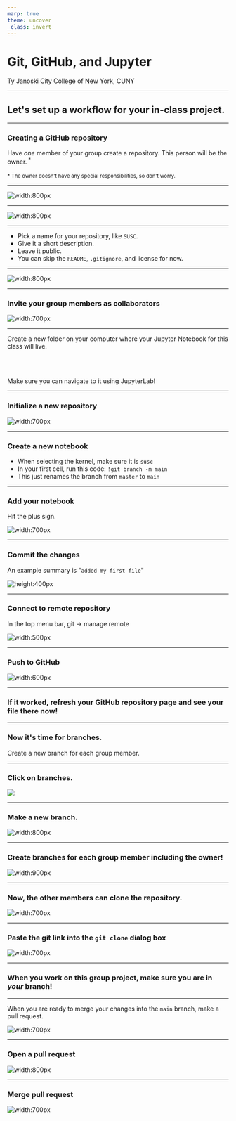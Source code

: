 ```yaml
---
marp: true
theme: uncover
_class: invert
---
```


# Git, GitHub, and Jupyter

Ty Janoski
City College of New York, CUNY 

---

## Let's set up a workflow for your in-class project.

---

### Creating a GitHub repository

Have *one* member of your group create a repository. This person will be the owner.<sup> * </sup>
<br></br>
<sup> * The owner doesn't have any special responsibilities, so don't worry. </sup>

---

![width:800px](nav-to-repos.png)

---

![width:800px](new-repos.png)


---

- Pick a name for your repository, like `SUSC`.
- Give it a short description.
- Leave it public.
- You can skip the `README`, `.gitignore`, and license for now.

--- 

![width:800px](create-repos.png)

---

### Invite your group members as collaborators

![width:700px](invite-collabs.png)

---

Create a new folder on your computer where your Jupyter Notebook for this class will live.

<br></br>

Make sure you can navigate to it using JupyterLab!

---

### Initialize a new repository

![width:700px](init-repos.png)

---

### Create a new notebook

- When selecting the kernel, make sure it is `susc`
- In your first cell, run this code:
`!git branch -m main`
- This just renames the branch from `master` to `main`

---

### Add your notebook

Hit the plus sign.

![width:700px](add-to-repo.png)

---

### Commit the changes
An example summary is "`added my first file`"

![height:400px](commit.png)

---

### Connect to remote repository

In the top menu bar, git -> manage remote

![width:500px](manage-remote.png)

---

### Push to GitHub

![width:600px](git-push.png)

---

### If it worked, refresh your GitHub repository page and see your file there now!

---

### Now it's time for branches.

Create a new branch for each group member.

---

### Click on branches.

![](branch-link.png)

---

### Make a new branch.

![width:800px](new-branch.png)

---

### Create branches for each group member including the owner!

![width:900px](branch-list.png)

---

### Now, the other members can clone the repository.

![width:700px](git-link.png)

---

### Paste the git link into the `git clone` dialog box

![width:700px](git-clone.png)

---

### When you work on this group project, make sure you are in *your* branch!

---

When you are ready to merge your changes into the `main` branch, make a pull request.

![width:700px](start-pull-request.png)

---

### Open a pull request

![width:800px](open-pull-request.png)

---

### Merge pull request

![width:700px](merge-pull-request.png)

